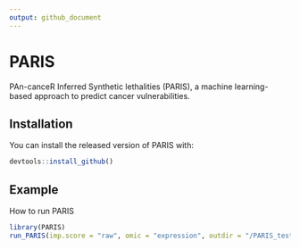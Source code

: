 ```yaml
---
output: github_document
---
```


<!-- README.md is generated from README.Rmd. Please edit that file -->



# PARIS

<!-- badges: start -->
<!-- badges: end -->

PAn-canceR Inferred Synthetic lethalities (PARIS), a machine learning-based approach to predict cancer vulnerabilities.

## Installation

You can install the released version of PARIS with:

```r
devtools::install_github()
```

## Example

How to run PARIS

```r
library(PARIS)
run_PARIS(imp.score = "raw", omic = "expression", outdir = "/PARIS_test", genelist_dep = yourgenelist, genelist_feat = yourgenelist2)
```

